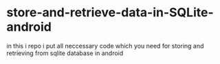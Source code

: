 # store-and-retrieve-data-in-SQLite-android
in this i repo i put all neccessary code which you need for storing and retrieving from sqlite database in android

